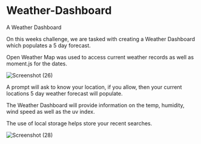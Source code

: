 # Weather-Dashboard
A Weather Dashboard

On this weeks challenge, we are tasked with creating a Weather Dashboard which populates a 5 day forecast.

Open Weather Map was used to access current weather records as well as moment.js for the dates.

![Screenshot (26)](https://user-images.githubusercontent.com/81123612/120087233-d32fd500-c0ab-11eb-95a3-d5d0387af78f.png)

A prompt will ask to know your location, if you allow, then your current locations 5 day weather forecast will populate.

The Weather Dashboard will provide information on the temp, humidity, wind speed as well as the uv index.

The use of local storage helps store your recent searches.

![Screenshot (28)](https://user-images.githubusercontent.com/81123612/120130103-fbdacc00-c18a-11eb-9534-ecb844153d3a.png)